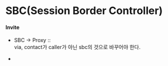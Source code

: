 # SBC(Session Border Controller)

#### Invite  
- SBC -> Proxy ::  
  via, contact가 caller가 아닌 sbc의 것으로 바꾸어야 한다.

-
